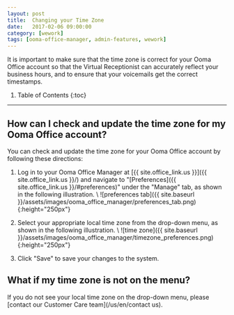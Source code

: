 ```yaml
---
layout: post
title:  Changing your Time Zone
date:   2017-02-06 09:00:00
category: [wework]
tags: [ooma-office-manager, admin-features, wework]
---
```


It is important to make sure that the time zone is correct for your Ooma Office account so that the Virtual Receptionist can accurately reflect your business hours, and to ensure that your voicemails get the correct timestamps. 

1. Table of Contents
{:toc}
* * *

## How can I check and update the time zone for my Ooma Office account?

You can check and update the time zone for your Ooma Office account by following these directions:

1. Log in to your Ooma Office Manager at [{{ site.office_link.us }}]({{ site.office_link.us }}/) and navigate to "[Preferences]({{ site.office_link.us }}/#preferences)" under the "Manage" tab, as shown in the following illustration. \\
   ![preferences tab]({{ site.baseurl }}/assets/images/ooma_office_manager/preferences_tab.png){:height="250px"}

2. Select your appropriate local time zone from the drop-down menu, as shown in the following illustration. \\
   ![time zone]({{ site.baseurl }}/assets/images/ooma_office_manager/timezone_preferences.png){:height="250px"}

3. Click "Save" to save your changes to the system.

## What if my time zone is not on the menu?

If you do not see your local time zone on the drop-down menu, please [contact our Customer Care team](/us/en/contact us).